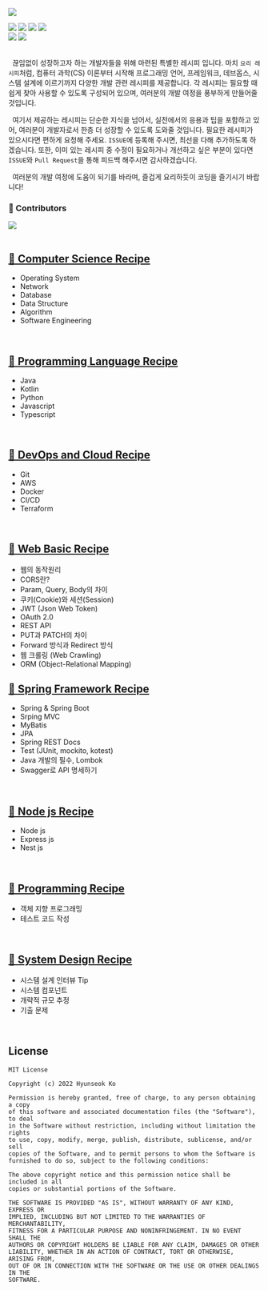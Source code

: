 ![](https://github.com/user-attachments/assets/246a7057-b64b-4a9c-9c0e-61b1a5d789f4)

<div>
  <img src="https://img.shields.io/badge/Author-lcomment-FFFFFF.svg?style=flat-square">
  <img src="https://img.shields.io/github/last-commit/lcomment/development-recipes"/> 
  <img src="https://img.shields.io/github/license/lcomment/development-recipes"/> 
  <a href="https://hits.seeyoufarm.com">
    <img src="https://hits.seeyoufarm.com/api/count/incr/badge.svg?url=https%3A%2F%2Fgithub.com%2Flcomment%2Fdevelopment-recipes&count_bg=%23CA9ACC&title_bg=%23555555&icon=&icon_color=%23E7E7E7&title=hits&edge_flat=false"/>
  </a> 
  <br>
  <img src="https://img.shields.io/github/stars/lcomment/development-recipes"/>
  <img src="https://img.shields.io/github/forks/lcomment/development-recipes">
</div>
<br>

&nbsp; 끊임없이 성장하고자 하는 개발자들을 위해 마련된 특별한 레시피 입니다. 마치 `요리 레시피`처럼, 컴퓨터 과학(CS) 이론부터 시작해 프로그래밍 언어, 프레임워크, 데브옵스, 시스템 설계에 이르기까지 다양한 개발 관련 레시피를 제공합니다. 각 레시피는 필요할 때 쉽게 찾아 사용할 수 있도록 구성되어 있으며, 여러분의 개발 여정을 풍부하게 만들어줄 것입니다.

&nbsp; 여기서 제공하는 레시피는 단순한 지식을 넘어서, 실전에서의 응용과 팁을 포함하고 있어, 여러분이 개발자로서 한층 더 성장할 수 있도록 도와줄 것입니다. 필요한 레시피가 있으시다면 편하게 요청해 주세요. `ISSUE`에 등록해 주시면, 최선을 다해 추가하도록 하겠습니다. 또한, 이미 있는 레시피 중 수정이 필요하거나 개선하고 싶은 부분이 있다면 `ISSUE`와 `Pull Request`을 통해 피드백 해주시면 감사하겠습니다.

&nbsp; 여러분의 개발 여정에 도움이 되기를 바라며, 즐겁게 요리하듯이 코딩을 즐기시기 바랍니다!

### **🤝 Contributors**

<a href="https://github.com/lcomment/development-recipes/graphs/contributors">
  <img src="https://contrib.rocks/image?repo=lcomment/development-recipes" />
</a>

<br>

<br>  
  
## **[📖 Computer Science Recipe](https://github.com/lcomment/development-recipes/blob/main/Computer%20Science/computerScience.md)**
- Operating System
- Network
- Database
- Data Structure
- Algorithm
- Software Engineering

</br>

## **[📖 Programming Language Recipe](https://github.com/lcomment/development-recipes/blob/main/Programming/programmingLanguage.md)**

- Java
- Kotlin
- Python
- Javascript
- Typescript

</br>

## **[📖 DevOps and Cloud Recipe](https://github.com/lcomment/development-recipes/blob/main/Cloud%20and%20DevOps/devopsCloud.md)**

- Git
- AWS
- Docker
- CI/CD
- Terraform

</br>

## **[📖 Web Basic Recipe](https://github.com/lcomment/development-recipes/blob/main/Cloud%20and%20DevOps/devopsCloud.md)**

- 웹의 동작원리
- CORS란?
- Param, Query, Body의 차이
- 쿠키(Cookie)와 세션(Session)
- JWT (Json Web Token)
- OAuth 2.0
- REST API
- PUT과 PATCH의 차이
- Forward 방식과 Redirect 방식
- 웹 크롤링 (Web Crawling)
- ORM (Object-Relational Mapping)

## **[📖 Spring Framework Recipe](https://github.com/lcomment/development-recipes/blob/main/Web-Spring/spring.md)**

- Spring & Spring Boot
- Srping MVC
- MyBatis
- JPA
- Spring REST Docs
- Test (JUnit, mockito, kotest)
- Java 개발의 필수, Lombok
- Swagger로 API 명세하기

</br>

## **[📖 Node js Recipe](https://github.com/lcomment/development-recipes/blob/main/Web-Node/node.md)**

- Node js
- Express js
- Nest js

<br>

## **[📖 Programming Recipe](https://github.com/lcomment/development-recipes/blob/main/Programming/programming.md)**

- 객체 지향 프로그래밍
- 테스트 코드 작성

<br>

## **[📖 System Design Recipe](https://github.com/lcomment/development-recipes/blob/main/System%20Design/systemDesign.md)**

- 시스템 설계 인터뷰 Tip
- 시스템 컴포넌트
- 개략적 규모 추정
- 기출 문제

<br>

## License

```
MIT License

Copyright (c) 2022 Hyunseok Ko

Permission is hereby granted, free of charge, to any person obtaining a copy
of this software and associated documentation files (the "Software"), to deal
in the Software without restriction, including without limitation the rights
to use, copy, modify, merge, publish, distribute, sublicense, and/or sell
copies of the Software, and to permit persons to whom the Software is
furnished to do so, subject to the following conditions:

The above copyright notice and this permission notice shall be included in all
copies or substantial portions of the Software.

THE SOFTWARE IS PROVIDED "AS IS", WITHOUT WARRANTY OF ANY KIND, EXPRESS OR
IMPLIED, INCLUDING BUT NOT LIMITED TO THE WARRANTIES OF MERCHANTABILITY,
FITNESS FOR A PARTICULAR PURPOSE AND NONINFRINGEMENT. IN NO EVENT SHALL THE
AUTHORS OR COPYRIGHT HOLDERS BE LIABLE FOR ANY CLAIM, DAMAGES OR OTHER
LIABILITY, WHETHER IN AN ACTION OF CONTRACT, TORT OR OTHERWISE, ARISING FROM,
OUT OF OR IN CONNECTION WITH THE SOFTWARE OR THE USE OR OTHER DEALINGS IN THE
SOFTWARE.
```
